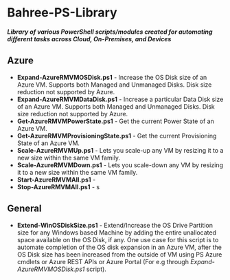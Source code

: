 # Bahree-PS-Library

_**Library of various PowerShell scripts/modules created for automating different tasks across Cloud, On-Premises, and Devices**_

## Azure

- **Expand-AzureRMVMOSDisk.ps1** - Increase the OS Disk size of an Azure VM. Supports both Managed and Unmanaged Disks. Disk size reduction not supported by Azure.
- **Expand-AzureRMVMDataDisk.ps1** - Increase a particular Data Disk size of an Azure VM. Supports both Managed and Unmanaged Disks. Disk size reduction not supported by Azure.
- **Get-AzureRMVMPowerState.ps1** - Get the current Power State of an Azure VM.
- **Get-AzureRMVMProvisioningState.ps1** - Get the current Provisioning State of an Azure VM.
- **Scale-AzureRMVMUp.ps1** - Lets you scale-up any VM by resizing it to a new size within the same VM family.
- **Scale-AzureRMVMDown.ps1** - Lets you scale-down any VM by resizing it to a new size within the same VM family.
- **Start-AzureRMVMAll.ps1** -
- **Stop-AzureRMVMAll.ps1** - s

## General

- **Extend-WinOSDiskSize.ps1** - Extend/Increase the OS Drive Partition size for any Windows based Machine by adding the entire unallocated space available on the OS Disk, if any. One use case for this script is to automate completion of the OS disk expansion in an Azure VM, after the OS Disk size has been increased from the outside of VM using PS Azure cmdlets or Azure REST APIs or Azure Portal (For e.g through _Expand-AzureRMVMOSDisk.ps1_ script).